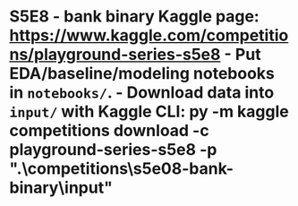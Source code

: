 ﻿# S5E8 - bank binary  **Kaggle page:** https://www.kaggle.com/competitions/playground-series-s5e8  - Put EDA/baseline/modeling notebooks in `notebooks/`. - Download data into `input/` with Kaggle CLI:   py -m kaggle competitions download -c playground-series-s5e8 -p ".\competitions\s5e08-bank-binary\input"
